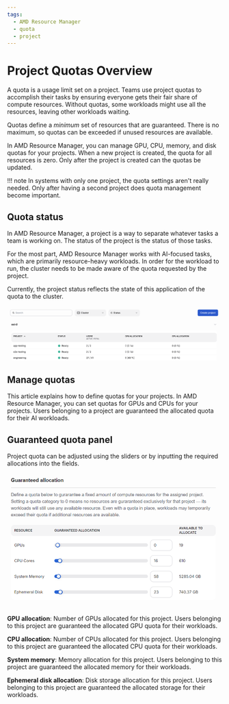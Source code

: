 ```yaml
---
tags:
  - AMD Resource Manager
  - quota
  - project
---
```

<!--
Copyright © Advanced Micro Devices, Inc., or its affiliates.

SPDX-License-Identifier: MIT
-->

# Project Quotas Overview

A quota is a usage limit set on a project. Teams use project quotas to accomplish their tasks by ensuring everyone gets their fair share of compute resources. Without quotas, some workloads might use all the resources, leaving other workloads waiting.

Quotas define a _minimum_ set of resources that are guaranteed. There is no maximum, so quotas can be exceeded if unused resources are available.

In AMD Resource Manager, you can manage GPU, CPU, memory, and disk quotas for your projects. When a new project is created, the quota for all resources is zero. Only after the project is created can the quotas be updated.

!!! note
    In systems with only one project, the quota settings aren't really needed. Only after having a second project does quota management become important.

## Quota status

In AMD Resource Manager, a project is a way to separate whatever tasks a team is working on. The status of the project is the status of those tasks.

For the most part, AMD Resource Manager works with AI-focused tasks, which are primarily resource-heavy workloads. In order for the workload to run, the cluster needs to be made aware of the quota requested by the project.

Currently, the project status reflects the state of this application of the quota to the cluster.

![The projects list page displays current status.](../../img/projects/proj-list.png)

## Manage quotas

This article explains how to define quotas for your projects. In AMD Resource Manager, you can set quotas for GPUs and CPUs for your projects. Users belonging to a project are guaranteed the allocated quota for their AI workloads.

## Guaranteed quota panel

Project quota can be adjusted using the sliders or by inputting the required allocations into the fields.

![A diagram of the quotas page.](../../img/projects/proj-quota-panel.png)

**GPU allocation**: Number of GPUs allocated for this project. Users belonging to this project are guaranteed the allocated GPU quota for their workloads.

**CPU allocation**: Number of CPUs allocated for this project. Users belonging to this project are guaranteed the allocated CPU quota for their workloads.

**System memory**: Memory allocation for this project. Users belonging to this project are guaranteed the allocated memory for their workloads.

**Ephemeral disk allocation**: Disk storage allocation for this project. Users belonging to this project are guaranteed the allocated storage for their workloads.
